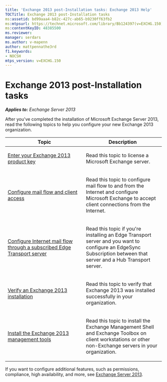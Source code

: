 ```yaml
---
title: 'Exchange 2013 post-Installation tasks: Exchange 2013 Help'
TOCTitle: Exchange 2013 post-Installation tasks
ms:assetid: bd99aaa4-b82c-427c-ab65-b9230ff63fb2
ms:mtpsurl: https://technet.microsoft.com/library/Bb124397(v=EXCHG.150)
ms:contentKeyID: 48385500
ms.reviewer: 
manager: serdars
ms.author: v-mapenn
author: mattpennathe3rd
f1.keywords:
- NOCSH
mtps_version: v=EXCHG.150
---
```


# Exchange 2013 post-Installation tasks

_**Applies to:** Exchange Server 2013_

After you've completed the installation of Microsoft Exchange Server 2013, read the following topics to help you configure your new Exchange 2013 organization.

<table>
<colgroup>
<col style="width: 50%" />
<col style="width: 50%" />
</colgroup>
<thead>
<tr class="header">
<th>Topic</th>
<th>Description</th>
</tr>
</thead>
<tbody>
<tr class="odd">
<td><p><a href="enter-your-exchange-2013-product-key-exchange-2013-help.md">Enter your Exchange 2013 product key</a></p></td>
<td><p>Read this topic to license a Microsoft Exchange server.</p></td>
</tr>
<tr class="even">
<td><p><a href="configure-mail-flow-and-client-access-exchange-2013-help.md">Configure mail flow and client access</a></p></td>
<td><p>Read this topic to configure mail flow to and from the Internet and configure Microsoft Exchange to accept client connections from the Internet.</p></td>
</tr>
<tr class="odd">
<td><p><a href="configure-internet-mail-flow-through-a-subscribed-edge-transport-server-exchange-2013-help.md">Configure Internet mail flow through a subscribed Edge Transport server</a></p></td>
<td><p>Read this topic if you're installing an Edge Transport server and you want to configure an EdgeSync Subscription between that server and a Hub Transport server.</p></td>
</tr>
<tr class="even">
<td><p><a href="verify-an-exchange-2013-installation-exchange-2013-help.md">Verify an Exchange 2013 installation</a></p></td>
<td><p>Read this topic to verify that Exchange 2013 was installed successfully in your organization.</p></td>
</tr>
<tr class="odd">
<td><p><a href="install-the-exchange-2013-management-tools-exchange-2013-help.md">Install the Exchange 2013 management tools</a></p></td>
<td><p>Read this topic to install the Exchange Management Shell and Exchange Toolbox on client workstations or other non-Exchange servers in your organization.</p></td>
</tr>
</tbody>
</table>

If you want to configure additional features, such as permissions, compliance, high availability, and more, see [Exchange Server 2013](exchange-server-2013-exchange-2013-help.md).
